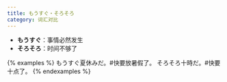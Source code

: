 ```yaml
---
title: もうすぐ・そろそろ
category: 词汇对比
---
```


- **もうすぐ**：事情必然发生
- **そろそろ**：时间不够了

{% examples %}
もうすぐ夏休みだ。#快要放暑假了。
そろそろ十時だ。#快要十点了。
{% endexamples %}

